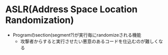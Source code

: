 # ASLR(Address Space Location Randomization)

* Programのsection(segment?)が実行毎にrandomizeされる機能
  * 攻撃者からすると実行させたい悪意のあるコードを仕込むのが難しくなる

